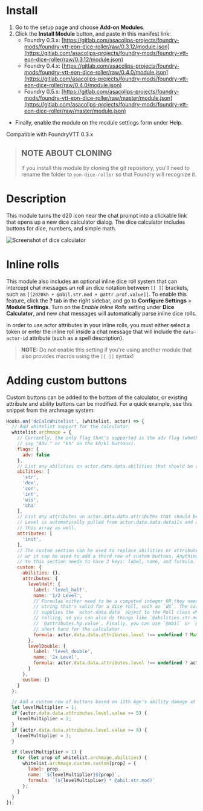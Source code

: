 # Install

1. Go to the setup page and choose **Add-on Modules**.
2. Click the **Install Module** button, and paste in this manifest link:
    * Foundry 0.3.x: [https://gitlab.com/asacolips-projects/foundry-mods/foundry-vtt-eon-dice-roller/raw/0.3.12/module.json](https://gitlab.com/asacolips-projects/foundry-mods/foundry-vtt-eon-dice-roller/raw/0.3.12/module.json)
    * Foundry 0.4.x: [https://gitlab.com/asacolips-projects/foundry-mods/foundry-vtt-eon-dice-roller/raw/0.4.0/module.json](https://gitlab.com/asacolips-projects/foundry-mods/foundry-vtt-eon-dice-roller/raw/0.4.0/module.json)
    * Foundry 0.5.x: [https://gitlab.com/asacolips-projects/foundry-mods/foundry-vtt-eon-dice-roller/raw/master/module.json](https://gitlab.com/asacolips-projects/foundry-mods/foundry-vtt-eon-dice-roller/raw/master/module.json)

- Finally, enable the module on the module settings form under Help.

Compatible with FoundryVTT 0.3.x

> ## NOTE ABOUT CLONING
> If you install this module by cloning the git repository, you'll need to rename the folder to `eon-dice-roller` so that Foundry will recognize it.

# Description

This module turns the d20 icon near the chat prompt into a clickable link that opens up a new dice calculator dialog. The dice calculator includes buttons for dice, numbers, and simple math.

![Screenshot of dice calculator](https://i.imgur.com/53XmxEN.png)

# Inline rolls

This module also includes an optional inline dice roll system that can intercept chat messages an roll an dice notation between `[[ ]]` brackets, such as `[[2d20kh + @abil.str.mod + @attr.prof.value]]`. To enable this feature, click the **?** tab in the right sidebar, and go to **Configure Settings** > **Module Settings**. Turn on the _Enable Inline Rolls_ setting under **Dice Calculator**, and new chat messages will automatically parse inline dice rolls.

In order to use actor attributes in your inline rolls, you must either select a token or enter the inline roll inside a chat message that will include the `data-actor-id` attribute (such as a spell description).

> **NOTE:** Do not enable this setting if you're using another module that also provides macros using the `[[ ]]` syntax!

# Adding custom buttons

Custom buttons can be added to the bottom of the calculator, or existing attribute and ability buttons can be modified. For a quick example, see this snippet from the archmage system:

```js
Hooks.on('dcCalcWhitelist', (whitelist, actor) => {
  // Add whitelist support for the calculator.
  whitelist.archmage = {
    // Currently, the only flag that's supported is the adv flag (whether to
    // say "Adv." or "kh" on the kh/kl buttons).
    flags: {
      adv: false
    },
    // List any abilities on actor.data.data.abilities that should be allowed.
    abilities: [
      'str',
      'dex',
      'con',
      'int',
      'wis',
      'cha'
    ],
    // List any attributes on actor.data.data.attributes that should be allowed.
    // Level is automatically pulled from actor.data.data.details and added to
    // this array as well.
    attributes: [
      'init',
    ],
    // The custom section can be used to replace abilities or attributes outright,
    // or it can be used to add a third row of custom buttons. Anything added
    // to this section needs to have 3 keys: label, name, and formula.
    custom: {
      abilities: {},
      attributes: {
        levelHalf: {
          label: 'level_half',
          name: '1/2 Level',
          // Formulas either need to be a computed integer OR they need to be
          // string that's valid for a dice roll, such as `d6`. The calculator
          // supplies the `actor.data.data` object to the Roll class when
          // rolling, so you can also do things like `@abilities.str.mod` or
          // `@attributes.hp.value`. Finally, you can use `@abil` or `@attr` as
          // short hand for the calculator.
          formula: actor.data.data.attributes.level !== undefined ? Math.floor(actor.data.data.attributes.level.value / 2) : 0
        },
        levelDouble: {
          label: 'level_double',
          name: '2x Level',
          formula: actor.data.data.attributes.level !== undefined ? actor.data.data.attributes.level.value * 2 : 0
        }
      },
      custom: {}
    }
  };

  // Add a custom row of buttons based on 13th Age's ability damage at high levels.
  let levelMultiplier = 1;
  if (actor.data.data.attributes.level.value >= 5) {
    levelMultiplier = 2;
  }
  if (actor.data.data.attributes.level.value >= 8) {
    levelMultiplier = 3;
  }

  if (levelMultiplier > 1) {
    for (let prop of whitelist.archmage.abilities) {
      whitelist.archmage.custom.custom[prop] = {
        label: prop,
        name: `${levelMultiplier}${prop}`,
        formula: `(${levelMultiplier} * @abil.str.mod)`
      };
    }
  }
});
```